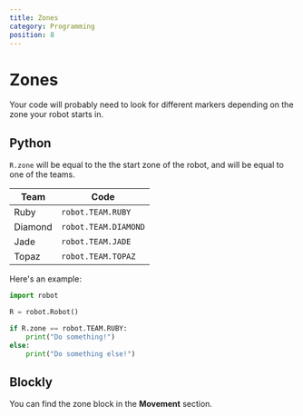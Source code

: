 ```yaml
---
title: Zones
category: Programming
position: 8
---
```

# Zones

Your code will probably need to look for different markers depending on the zone your robot starts in.

## Python

`R.zone` will be equal to the the start zone of the robot, and will be equal to one of the teams.

| **Team** | **Code** |
|----------| --- |
| Ruby        | `robot.TEAM.RUBY` |
| Diamond    | `robot.TEAM.DIAMOND` |
| Jade     | `robot.TEAM.JADE` |
| Topaz      | `robot.TEAM.TOPAZ` |
Here's an example:

```python
import robot

R = robot.Robot()

if R.zone == robot.TEAM.RUBY:
    print("Do something!")
else:
    print("Do something else!")
```

## Blockly

You can find the zone block in the **Movement** section.
